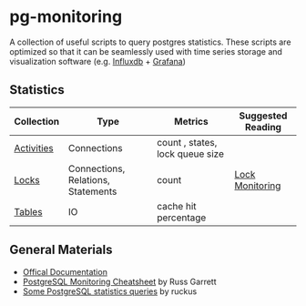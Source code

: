# pg-monitoring
A collection of useful scripts to query postgres statistics.
These scripts are optimized so that it can be seamlessly used with time series storage and visualization software
(e.g. [Influxdb](https://influxdata.com/) + [Grafana](http://grafana.org/))

## Statistics

| Collection | Type | Metrics | Suggested Reading |
| ---- | ---- | ---- | --- |
| [Activities](activities/) | Connections | count , states, lock queue size | |
| [Locks](locks/) | Connections, Relations, Statements | count | [Lock Monitoring](https://wiki.postgresql.org/wiki/Lock_Monitoring) |
| [Tables](tables/) | IO | cache hit percentage ||


## General Materials

- [Offical Documentation](http://www.postgresql.org/docs/current/static/monitoring-stats.html)
- [PostgreSQL Monitoring Cheatsheet](https://russ.garrett.co.uk/2015/10/02/postgres-monitoring-cheatsheet/) by Russ Garrett
- [Some PostgreSQL statistics queries](https://gist.github.com/ruckus/5718112) by ruckus
